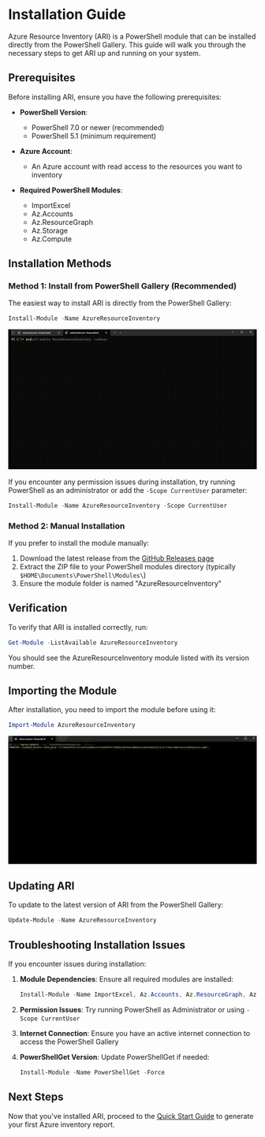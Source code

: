 # Installation Guide

Azure Resource Inventory (ARI) is a PowerShell module that can be installed directly from the PowerShell Gallery. This guide will walk you through the necessary steps to get ARI up and running on your system.

## Prerequisites

Before installing ARI, ensure you have the following prerequisites:

- **PowerShell Version**:
  - PowerShell 7.0 or newer (recommended)
  - PowerShell 5.1 (minimum requirement)

- **Azure Account**:
  - An Azure account with read access to the resources you want to inventory

- **Required PowerShell Modules**:
  - ImportExcel
  - Az.Accounts
  - Az.ResourceGraph
  - Az.Storage
  - Az.Compute

## Installation Methods

### Method 1: Install from PowerShell Gallery (Recommended)

The easiest way to install ARI is directly from the PowerShell Gallery:

```powershell
Install-Module -Name AzureResourceInventory
```

<div align="center">
<img src="../../images/InstallARI.gif" width="700">
</div>

If you encounter any permission issues during installation, try running PowerShell as an administrator or add the `-Scope CurrentUser` parameter:

```powershell
Install-Module -Name AzureResourceInventory -Scope CurrentUser
```

### Method 2: Manual Installation

If you prefer to install the module manually:

1. Download the latest release from the [GitHub Releases page](https://github.com/microsoft/ARI/releases)
2. Extract the ZIP file to your PowerShell modules directory (typically `$HOME\Documents\PowerShell\Modules\`)
3. Ensure the module folder is named "AzureResourceInventory"

## Verification

To verify that ARI is installed correctly, run:

```powershell
Get-Module -ListAvailable AzureResourceInventory
```

You should see the AzureResourceInventory module listed with its version number.

## Importing the Module

After installation, you need to import the module before using it:

```powershell
Import-Module AzureResourceInventory
```

<div align="center">
<img src="../../images/ImportingARI.gif" width="700">
</div>

## Updating ARI

To update to the latest version of ARI from the PowerShell Gallery:

```powershell
Update-Module -Name AzureResourceInventory
```

## Troubleshooting Installation Issues

If you encounter issues during installation:

1. **Module Dependencies**: Ensure all required modules are installed:
   ```powershell
   Install-Module -Name ImportExcel, Az.Accounts, Az.ResourceGraph, Az.Storage, Az.Compute
   ```

2. **Permission Issues**: Try running PowerShell as Administrator or using `-Scope CurrentUser`

3. **Internet Connection**: Ensure you have an active internet connection to access the PowerShell Gallery

4. **PowerShellGet Version**: Update PowerShellGet if needed:
   ```powershell
   Install-Module -Name PowerShellGet -Force
   ```

## Next Steps

Now that you've installed ARI, proceed to the [Quick Start Guide](quick-start.md) to generate your first Azure inventory report. 